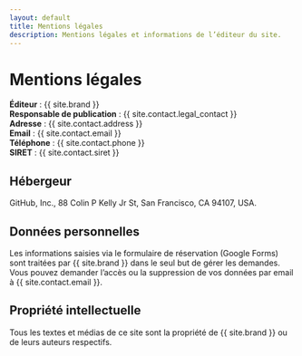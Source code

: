 ```yaml
---
layout: default
title: Mentions légales
description: Mentions légales et informations de l’éditeur du site.
---
```


# Mentions légales

**Éditeur** : {{ site.brand }}  
**Responsable de publication** : {{ site.contact.legal_contact }}  
**Adresse** : {{ site.contact.address }}  
**Email** : {{ site.contact.email }}  
**Téléphone** : {{ site.contact.phone }}  
**SIRET** : {{ site.contact.siret }}

## Hébergeur
GitHub, Inc., 88 Colin P Kelly Jr St, San Francisco, CA 94107, USA.

## Données personnelles
Les informations saisies via le formulaire de réservation (Google Forms) sont traitées par {{ site.brand }} dans le seul but de gérer les demandes. Vous pouvez demander l’accès ou la suppression de vos données par email à {{ site.contact.email }}.

## Propriété intellectuelle
Tous les textes et médias de ce site sont la propriété de {{ site.brand }} ou de leurs auteurs respectifs.
